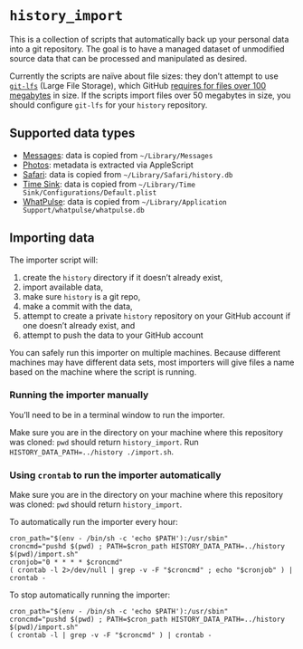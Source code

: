 # `history_import`

This is a collection of scripts that automatically back up your personal data into a git repository. The goal is to have a managed dataset of unmodified source data that can be processed and manipulated as desired.

Currently the scripts are naïve about file sizes: they don’t attempt to use [`git-lfs`](https://git-lfs.github.com) (Large File Storage), which GitHub [requires for files over 100 megabytes](https://help.github.com/articles/working-with-large-files/) in size. If the scripts import files over 50 megabytes in size, you should configure `git-lfs` for your `history` repository.

## Supported data types

* [Messages](https://support.apple.com/explore/messages): data is copied from `~/Library/Messages`
* [Photos](https://www.apple.com/macos/photos/): metadata is extracted via AppleScript
* [Safari](https://www.apple.com/safari/): data is copied from `~/Library/Safari/history.db`
* [Time Sink](http://manytricks.com/timesink/): data is copied from `~/Library/Time Sink/Configurations/Default.plist`
* [WhatPulse](https://whatpulse.org): data is copied from `~/Library/Application Support/whatpulse/whatpulse.db`

## Importing data

The importer script will:

1. create the `history` directory if it doesn’t already exist,
2. import available data,
3. make sure `history` is a git repo,
4. make a commit with the data,
5. attempt to create a private `history` repository on your GitHub account if one doesn’t already exist, and
6. attempt to push the data to your GitHub account

You can safely run this importer on multiple machines. Because different machines may have different data sets, most importers will give files a name based on the machine where the script is running.

### Running the importer manually

You’ll need to be in a terminal window to run the importer.

Make sure you are in the directory on your machine where this repository was cloned: `pwd` should return `history_import`. Run `HISTORY_DATA_PATH=../history ./import.sh`.

### Using `crontab` to run the importer automatically

Make sure you are in the directory on your machine where this repository was cloned: `pwd` should return `history_import`.

To automatically run the importer every hour:

```shell
cron_path="$(env - /bin/sh -c 'echo $PATH'):/usr/sbin"
croncmd="pushd $(pwd) ; PATH=$cron_path HISTORY_DATA_PATH=../history $(pwd)/import.sh"
cronjob="0 * * * * $croncmd"
( crontab -l 2>/dev/null | grep -v -F "$croncmd" ; echo "$cronjob" ) | crontab -
```

To stop automatically running the importer:

```shell
cron_path="$(env - /bin/sh -c 'echo $PATH'):/usr/sbin"
croncmd="pushd $(pwd) ; PATH=$cron_path HISTORY_DATA_PATH=../history $(pwd)/import.sh"
( crontab -l | grep -v -F "$croncmd" ) | crontab -
```
